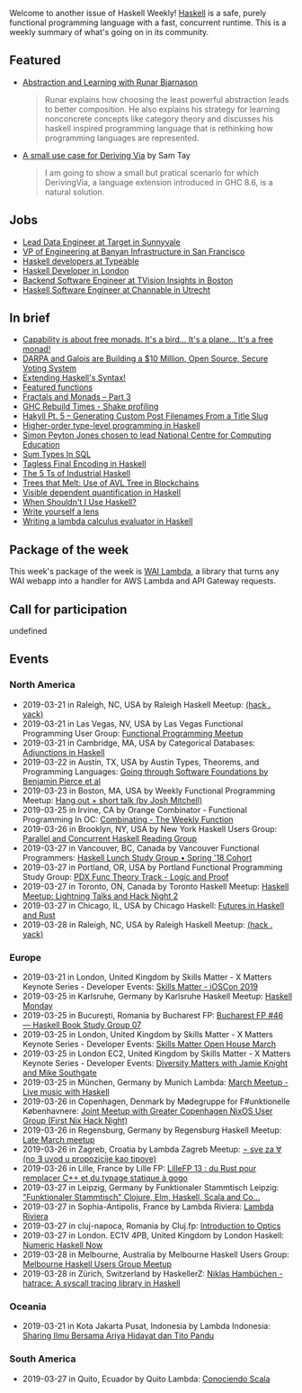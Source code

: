 <!-- 2019-03-21 unpublished -->

Welcome to another issue of Haskell Weekly!
[Haskell](https://www.haskell.org) is a safe, purely functional programming language with a fast, concurrent runtime.
This is a weekly summary of what's going on in its community.

## Featured

-   [Abstraction and Learning with Runar Bjarnason](https://corecursive.com/027-abstraction-with-runar-bjarnason/)

    > Runar explains how choosing the least powerful abstraction leads to better composition.  He also explains his strategy for learning nonconcrete concepts like category theory and discusses his haskell inspired programming language that is rethinking how programming languages are represented.

-   [A small use case for Deriving Via](https://samtay.github.io/articles/deriving-via.html) by Sam Tay

    > I am going to show a small but pratical scenario for which DerivingVia, a language extension introduced in GHC 8.6, is a natural solution.

## Jobs

-   [Lead Data Engineer at Target in Sunnyvale](https://jobs.target.com/job/sunnyvale/lead-data-engineer-data-science-optimization/1118/10952361)
-   [VP of Engineering at Banyan Infrastructure in San Francisco](https://angel.co/banyan-infrastructure/jobs/524748-vp-of-engineering)
-   [Haskell developers at Typeable](https://blog.typeable.io/posts/2019-03-20-we-are-hiring-haskellers.html)
-   [Haskell Developer in London](https://oxfordknight.co.uk/jobs/haskell-developer-haskell-javascript-typescript-london/)
-   [Backend Software Engineer at TVision Insights in Boston](https://www.tvisioninsights.com/job?gh_jid=4038050002)
-   [Haskell Software Engineer at Channable in Utrecht](https://www.channable.com/career/haskell-software-engineer/)

## In brief

-   [Capability is about free monads. It's a bird… It's a plane… It's a free monad!](https://www.tweag.io/posts/2019-03-20-capability-free-monad.html)
-   [DARPA and Galois are Building a $10 Million, Open Source, Secure Voting System](https://motherboard.vice.com/en_us/article/yw84q7/darpa-is-building-a-dollar10-million-open-source-secure-voting-system)
-   [Extending Haskell's Syntax!](https://mmhaskell.com/blog/2019/3/4/extending-haskells-syntax)
-   [Featured functions](https://typeclasses.com/news/2019-03-featured-functions)
-   [Fractals and Monads – Part 3](https://dkwise.wordpress.com/2019/02/19/fractals-and-monads-part-3/)
-   [GHC Rebuild Times - Shake profiling](https://neilmitchell.blogspot.com/2019/03/ghc-rebuild-times-shake-profiling.html)
-   [Hakyll Pt. 5 – Generating Custom Post Filenames From a Title Slug](https://robertwpearce.com/hakyll-pt-5-generating-custom-post-filenames-from-a-title-slug.html)
-   [Higher-order type-level programming in Haskell](https://www.microsoft.com/en-us/research/publication/higher-order-type-level-programming-in-haskell/)
-   [Simon Peyton Jones chosen to lead National Centre for Computing Education](https://www.gov.uk/government/news/top-computer-scientist-chosen-to-lead-national-centre-for-computing-education)
-   [Sum Types In SQL](https://www.parsonsmatt.org/2019/03/19/sum_types_in_sql.html)
-   [Tagless Final Encoding in Haskell](https://jproyo.github.io/posts/2019-03-17-tagless-final-haskell.html)
-   [The 5 Ts of Industrial Haskell](https://tech.freckle.com/2019/03/14/the-five-ts-of-industrial-haskell/)
-   [Trees that Melt: Use of AVL Tree in Blockchains](https://serokell.io/blog/2019/03/19/trees-that-melt:-use-of-avl-tree-in-blockchains)
-   [Visible dependent quantification in Haskell](https://ryanglscott.github.io/2019/03/15/visible-dependent-quantification-in-haskell/)
-   [When Shouldn't I Use Haskell?](https://np.reddit.com/r/haskell/comments/b1hocc/when_shouldnt_i_use_haskell/)
-   [Write yourself a lens](https://vrom911.github.io/blog/write-yourself-a-lens)
-   [Writing a lambda calculus evaluator in Haskell](https://bor0.wordpress.com/2019/03/19/writing-a-lambda-calculus-evaluator-in-haskell/)

## Package of the week

This week's package of the week is [WAI Lambda](https://github.com/deckgo/wai-lambda/tree/cd334a4128a705796ddc840601cfd37e0a54d2b1), a library that turns any WAI webapp into a handler for AWS Lambda and API Gateway requests.

## Call for participation

undefined

## Events

### North America

- 2019-03-21 in Raleigh, NC, USA by Raleigh Haskell Meetup: [(hack . yack)](https://www.meetup.com/Raleigh-Haskell-Meetup/events/nsfsnqyzfbcc/)
- 2019-03-21 in Las Vegas, NV, USA by Las Vegas Functional Programming User Group: [Functional Programming Meetup](https://www.meetup.com/las-vegas-functional-programming/events/jkznkqyzfbcc/)
- 2019-03-21 in Cambridge, MA, USA by Categorical Databases: [Adjunctions in Haskell](https://www.meetup.com/Categorical-Databases/events/259902188/)
- 2019-03-22 in Austin, TX, USA by Austin Types, Theorems, and Programming Languages: [Going through Software Foundations by Benjamin Pierce et al](https://www.meetup.com/Austin-Types-Theorems-and-Programming-Languages/events/jfkqlnyzfbdc/)
- 2019-03-23 in Boston, MA, USA by Weekly Functional Programming Meetup: [Hang out + short talk (by Josh Mitchell)](https://www.meetup.com/Weekly-Functional-Programming-Meetup/events/vmhptqyzfbfc/)
- 2019-03-25 in Irvine, CA by Orange Combinator - Functional Programming In OC: [Combinating - The Weekly Function](https://www.meetup.com/orange-combinator/events/lxvjrpyzfbhc/)
- 2019-03-26 in Brooklyn, NY, USA by New York Haskell Users Group: [Parallel and Concurrent Haskell Reading Group](https://www.meetup.com/NY-Haskell/events/vxvdtqyzfbjc/)
- 2019-03-27 in Vancouver, BC, Canada by Vancouver Functional Programmers: [Haskell Lunch Study Group • Spring '18 Cohort](https://www.meetup.com/Vancouver-Functional-Programmers/events/clglhqyzfbkc/)
- 2019-03-27 in Portland, OR, USA by Portland Functional Programming Study Group: [PDX Func Theory Track - Logic and Proof](https://www.meetup.com/Portland-Functional-Programming-Study-Group/events/mpwwbqyzfbkc/)
- 2019-03-27 in Toronto, ON, Canada by Toronto Haskell Meetup: [Haskell Meetup: Lightning Talks and Hack Night 2](https://www.meetup.com/meetup-group-evRITRtT/events/259124679/)
- 2019-03-27 in Chicago, IL, USA by Chicago Haskell: [Futures in Haskell and Rust](https://www.meetup.com/Chicago-Haskell/events/259362739/)
- 2019-03-28 in Raleigh, NC, USA by Raleigh Haskell Meetup: [(hack . yack)](https://www.meetup.com/Raleigh-Haskell-Meetup/events/nsfsnqyzfblc/)

### Europe

- 2019-03-21 in London, United Kingdom by Skills Matter - X Matters Keynote Series - Developer Events: [Skills Matter - iOSCon 2019](https://www.meetup.com/skillsmatter/events/257029130/)
- 2019-03-25 in Karlsruhe, Germany by Karlsruhe Haskell Meetup: [Haskell Monday](https://www.meetup.com/Karlsruhe-Haskell-Meetup/events/twnxpqyzfbhc/)
- 2019-03-25 in București, Romania by Bucharest FP: [Bucharest FP #46 — Haskell Book Study Group 07](https://www.meetup.com/bucharestfp/events/259909649/)
- 2019-03-25 in London, United Kingdom by Skills Matter - X Matters Keynote Series - Developer Events: [Skills Matter Open House March](https://www.meetup.com/skillsmatter/events/258762109/)
- 2019-03-25 in London EC2, United Kingdom by Skills Matter - X Matters Keynote Series - Developer Events: [Diversity Matters with Jamie Knight and Mike Southgate](https://www.meetup.com/skillsmatter/events/259264450/)
- 2019-03-25 in München, Germany by Munich Lambda: [March Meetup - Live music with Haskell](https://www.meetup.com/Munich-Lambda/events/259261769/)
- 2019-03-26 in Copenhagen, Denmark by Mødegruppe for F#unktionelle Københavnere: [Joint Meetup with Greater Copenhagen NixOS User Group (First Nix Hack Night)](https://www.meetup.com/MoedegruppeFunktionelleKoebenhavnere/events/rqbcdlyzfbjc/)
- 2019-03-26 in Regensburg, Germany by Regensburg Haskell Meetup: [Late March meetup](https://www.meetup.com/Regensburg-Haskell-Meetup/events/259527672/)
- 2019-03-26 in Zagreb, Croatia by Lambda Zagreb Meetup: [¬ sve za ∀ (no ∃ uvod u propozicije kao tipove)](https://www.meetup.com/lambdazagreb/events/259929136/)
- 2019-03-26 in Lille, France by Lille FP: [LilleFP 13 : du Rust pour remplacer C++ et du typage statique à gogo](https://www.meetup.com/Lille-FP/events/259496632/)
- 2019-03-27 in Leipzig, Germany by Funktionaler Stammtisch Leipzig: ["Funktionaler Stammtisch" Clojure, Elm, Haskell, Scala and Co...](https://www.meetup.com/Funktionaler-Stammtisch-Leipzig/events/dzqrtqyzfbkc/)
- 2019-03-27 in Sophia-Antipolis, France by Lambda Riviera: [Lambda Riviera](https://www.meetup.com/lambda-riviera/events/spbmjqyzfbjb/)
- 2019-03-27 in cluj-napoca, Romania by Cluj.fp: [Introduction to Optics](https://www.meetup.com/Cluj-fp/events/259893564/)
- 2019-03-27 in London. EC1V 4PB, United Kingdom by London Haskell: [Numeric Haskell Now](https://www.meetup.com/London-Haskell/events/259729519/)
- 2019-03-28 in Melbourne, Australia by Melbourne Haskell Users Group: [Melbourne Haskell Users Group Meetup](https://www.meetup.com/Melbourne-Haskell-Users-Group/events/qfptslyzfblc/)
- 2019-03-28 in Zürich, Switzerland by HaskellerZ: [Niklas Hambüchen - hatrace: A syscall tracing library in Haskell](https://www.meetup.com/HaskellerZ/events/259821063/)

### Oceania

- 2019-03-21 in Kota Jakarta Pusat, Indonesia by Lambda Indonesia: [Sharing Ilmu Bersama Ariya Hidayat dan Tito Pandu](https://www.meetup.com/lambdaindonesia/events/259616507/)

### South America

- 2019-03-27 in Quito, Ecuador by Quito Lambda: [Conociendo Scala](https://www.meetup.com/Quito-Lambda-Meetup/events/mscxlpyzfbkc/)
